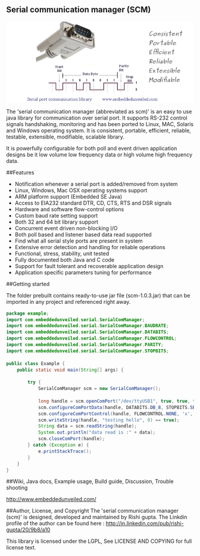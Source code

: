 Serial communication manager (SCM)
-----------------------------------

![scm](images/scm.jpg "scm")

The 'serial communication manager (abbreviated as scm)' is an easy to use java library for communication over serial port. It supports RS-232 control signals handshaking, monitoring and has been ported to Linux, MAC, Solaris and Windows operating system. It is consistent, portable, efficient, reliable, testable, extensible, modifiable, scalable library.

It is powerfully configurable for both poll and event driven application designs be it low volume low frequency data or high volume high frequency data.

##Features
- Notification whenever a serial port is added/removed from system
- Linux, Windows, Mac OSX operating systems support
- ARM platform support (Embedded SE Java)
- Access to EIA232 standard DTR, CD, CTS, RTS and DSR signals
- Hardware and software flow-control options
- Custom baud rate setting support
- Both 32 and 64 bit library support
- Concurrent event driven non-blocking I/O
- Both poll based and listener based data read supported
- Find what all serial style ports are present in system 
- Extensive error detection and handling for reliable operations
- Functional, stress, stability, unit tested
- Fully documented both Java and C code
- Support for fault tolerant and recoverable application design
- Application specific parameters tuning for performance

##Getting started

The folder prebuilt contains ready-to-use jar file (scm-1.0.3.jar) that can be imported in any project and referenced right away.

```java
package example;
import com.embeddedunveiled.serial.SerialComManager;
import com.embeddedunveiled.serial.SerialComManager.BAUDRATE;
import com.embeddedunveiled.serial.SerialComManager.DATABITS;
import com.embeddedunveiled.serial.SerialComManager.FLOWCONTROL;
import com.embeddedunveiled.serial.SerialComManager.PARITY;
import com.embeddedunveiled.serial.SerialComManager.STOPBITS;

public class Example {
	public static void main(String[] args) {
	
		try {
			SerialComManager scm = new SerialComManager();
			
			long handle = scm.openComPort("/dev/ttyUSB1", true, true, false);
			scm.configureComPortData(handle, DATABITS.DB_8, STOPBITS.SB_1, PARITY.P_NONE, BAUDRATE.B115200, 0);
			scm.configureComPortControl(handle, FLOWCONTROL.NONE, 'x', 'x', false, false);
			scm.writeString(handle, "testing hello", 0) == true);
			String data = scm.readString(handle);
			System.out.println("data read is :" + data);
			scm.closeComPort(handle);
		} catch (Exception e) {
			e.printStackTrace();
		}
	}
}
```

##Wiki, Java docs, Example usage, Build guide, Discussion, Trouble shooting

http://www.embeddedunveiled.com/

##Author, License, and Copyright
The 'serial communication manager (scm)' is designed, developed and maintained by Rishi gupta. The Linkdin profile of the author can be found here : http://in.linkedin.com/pub/rishi-gupta/20/9b8/a10

This library is licensed under the LGPL, See LICENSE AND COPYING for full license text.

